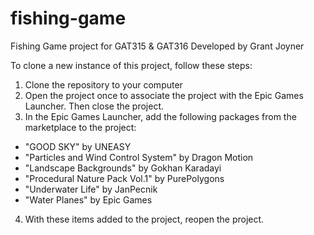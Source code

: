 # fishing-game
Fishing Game project for GAT315 & GAT316
Developed by Grant Joyner

To clone a new instance of this project, follow these steps:
1. Clone the repository to your computer
2. Open the project once to associate the project with the Epic Games Launcher. Then close the project.
3. In the Epic Games Launcher, add the following packages from the marketplace to the project:
  - "GOOD SKY" by UNEASY
  - "Particles and Wind Control System" by Dragon Motion
  - "Landscape Backgrounds" by Gokhan Karadayi
  - "Procedural Nature Pack Vol.1" by PurePolygons
  - "Underwater Life" by JanPecnik
  - "Water Planes" by Epic Games
4. With these items added to the project, reopen the project.
